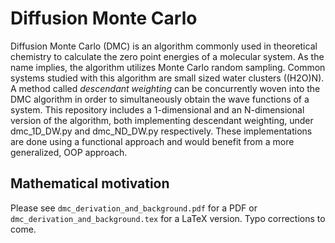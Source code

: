 # Diffusion Monte Carlo
Diffusion Monte Carlo (DMC) is an algorithm commonly used in theoretical chemistry to calculate the zero point energies of a molecular system. As the name implies, the algorithm utilizes Monte Carlo random sampling. Common systems studied with this algorithm are small sized water clusters ((H2O)N). A method called *descendant weighting* can be concurrently woven into the DMC algorithm in order to simultaneously obtain the wave functions of a system. This repository includes a 1-dimensional and an N-dimensional version of the algorithm, both implementing descendant weighting, under dmc_1D_DW.py and dmc_ND_DW.py respectively. These implementations are done using a functional approach and would benefit from a more generalized, OOP approach.

## Mathematical motivation
Please see `dmc_derivation_and_background.pdf` for a PDF or `dmc_derivation_and_background.tex` for a LaTeX version. Typo corrections to come. 
